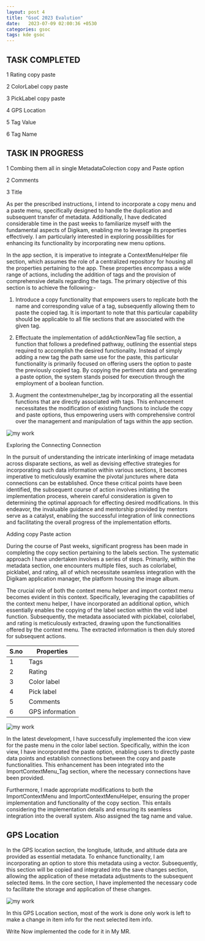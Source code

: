```yaml
---
layout: post 4
title: "GsoC 2023 Evalution"
date:   2023-07-09 02:00:36 +0530
categories: gsoc
tags: kde gsoc
---
```

## TASK COMPLETED

 1 Rating copy paste

 2 ColorLabel copy paste

 3 PickLabel copy paste

 4 GPS Location

 5 Tag Value 
 
 6 Tag Name


## TASK IN PROGRESS

 1 Combing them all in single MetadataColection copy and Paste option

 2 Comments

 3 Title

As per the prescribed instructions, I intend to incorporate a copy menu and a paste menu, specifically designed to handle the duplication and subsequent transfer of metadata. Additionally, I have dedicated considerable time in the past weeks to familiarize myself with the fundamental aspects of Digikam, enabling me to leverage its properties effectively. I am particularly interested in exploring possibilities for enhancing its functionality by incorporating new menu options.

In the app section, it is imperative to integrate a ContextMenuHelper file section, which assumes the role of a centralized repository for housing all the properties pertaining to the app. These properties encompass a wide range of actions, including the addition of tags and the provision of comprehensive details regarding the tags. The primary objective of this section is to achieve the following:-

1. Introduce a copy functionality that empowers users to replicate both the name and corresponding value of a tag, subsequently allowing them to paste the copied tag. It is important to note that this particular capability should be applicable to all file sections that are associated with the given tag.

2. Effectuate the implementation of addActionNewTag file section, a function that follows a predefined pathway, outlining the essential steps required to accomplish the desired functionality. Instead of simply adding a new tag the path same use for the paste, this particular functionality is primarily focused on offering users the option to paste the previously copied tag. By copying the pertinent data and generating a paste option, the system stands poised for execution through the employment of a boolean function.

3. Augment the contextmenuhelper_tag by incorporating all the essential functions that are directly associated with tags. This enhancement necessitates the modification of existing functions to include the copy and paste options, thus empowering users with comprehensive control over the management and manipulation of tags within the app section.
   
![my work](https://i.postimg.cc/W1hhYk1S/Screenshot-2023-07-09-132213.png)

Exploring the Connecting Connection

In the pursuit of understanding the intricate interlinking of image metadata across disparate sections, as well as devising effective strategies for incorporating such data information within various sections, it becomes imperative to meticulously examine the pivotal junctures where data connections can be established. Once these critical points have been identified, the subsequent course of action involves initiating the implementation process, wherein careful consideration is given to determining the optimal approach for effecting desired modifications. In this endeavor, the invaluable guidance and mentorship provided by mentors serve as a catalyst, enabling the successful integration of link connections and facilitating the overall progress of the implementation efforts.

Adding copy Paste action

During the course of Past weeks, significant progress has been made in completing the copy section pertaining to the labels section. The systematic approach I have undertaken involves a series of steps. Primarily, within the metadata section, one encounters multiple files, such as colorlabel, picklabel, and rating, all of which necessitate seamless integration with the Digikam application manager, the platform housing the image album.

The crucial role of both the context menu helper and import context menu becomes evident in this context. Specifically, leveraging the capabilities of the context menu helper, I have incorporated an additional option, which essentially enables the copying of the label section within the void label function. Subsequently, the metadata associated with picklabel, colorlabel, and rating is meticulously extracted, drawing upon the functionalities offered by the context menu. The extracted information is then duly stored for subsequent actions.

| S.no          | Properties    |
| ------------- | ------------- |
| 1  | Tags  |
| 2 |  Rating |
| 3 | Color label  |
| 4 | Pick label  |
| 5 | Comments  |
| 6 | GPS information |


![my work](https://i.postimg.cc/cLnd8MHq/Screenshot-2023-07-09-141837.png)

In the latest development, I have successfully implemented the icon view for the paste menu in the color label section. Specifically, within the icon view, I have incorporated the paste option, enabling users to directly paste data points and establish connections between the copy and paste functionalities. This enhancement has been integrated into the ImportContextMenu_Tag section, where the necessary connections have been provided.

Furthermore, I made appropriate modifications to both the ImportContextMenu and ImportContextMenuHelper, ensuring the proper implementation and functionality of the copy section. This entails considering the implementation details and ensuring its seamless integration into the overall system. Also assigned the tag name and value.

## GPS Location

In the GPS location section, the longitude, latitude, and altitude data are provided as essential metadata. To enhance functionality, I am incorporating an option to store this metadata using a vector. Subsequently, this section will be copied and integrated into the save changes section, allowing the application of these metadata adjustments to the subsequent selected items. In the core section, I have implemented the necessary code to facilitate the storage and application of these changes.

![my work](https://i.postimg.cc/wvc2vMHr/Screenshot-2023-07-10-022845.png)

In this GPS Location section, most of the work is done only work is left to make a change in item info for the next selected item info.

Write Now implemented the code for it in My MR.
